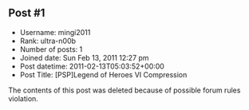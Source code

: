 ## Post #1
- Username: mingi2011
- Rank: ultra-n00b
- Number of posts: 1
- Joined date: Sun Feb 13, 2011 12:27 pm
- Post datetime: 2011-02-13T05:03:52+00:00
- Post Title: [PSP]Legend of Heroes VI Compression

The contents of this post was deleted because of possible forum rules violation.

